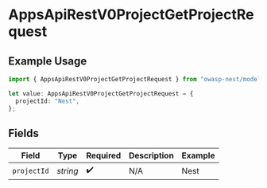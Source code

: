 # AppsApiRestV0ProjectGetProjectRequest

## Example Usage

```typescript
import { AppsApiRestV0ProjectGetProjectRequest } from "owasp-nest/models/operations";

let value: AppsApiRestV0ProjectGetProjectRequest = {
  projectId: "Nest",
};
```

## Fields

| Field              | Type               | Required           | Description        | Example            |
| ------------------ | ------------------ | ------------------ | ------------------ | ------------------ |
| `projectId`        | *string*           | :heavy_check_mark: | N/A                | Nest               |